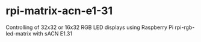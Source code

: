 # rpi-matrix-acn-e1-31
Controlling of 32x32 or 16x32 RGB LED displays using Raspberry Pi rpi-rgb-led-matrix with sACN E1.31 
